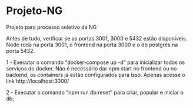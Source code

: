 # Projeto-NG
Projeto para processo seletivo da NG

Antes de tudo, verificar se as portas 3001, 3000 e 5432 estão disponíveis.
Node roda na porta 3001, o frontend na porta 3000 e o db postgres na porta 5432.

1 - Executar o comando "docker-compose up -d" para inicializar todos os serviços do docker.
Não é necessário dar npm start no frontend ou no backend, os containers já estão configurados para isso. Apenas
acesse o link http://localhost:3000/

2 - Executar o comando "npm run db:reset" para criar, popular e iniciar o db;

